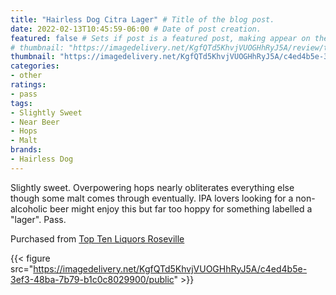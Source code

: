 ```yaml
---
title: "Hairless Dog Citra Lager" # Title of the blog post.
date: 2022-02-13T10:45:59-06:00 # Date of post creation.
featured: false # Sets if post is a featured post, making appear on the home page side bar.
# thumbnail: "https://imagedelivery.net/KgfQTd5KhvjVUOGHhRyJ5A/review/thumbs/hairless-dog-citra-lager.jpg" # Sets thumbnail image appearing inside card on homepage.
thumbnail: "https://imagedelivery.net/KgfQTd5KhvjVUOGHhRyJ5A/c4ed4b5e-3ef3-48ba-7b79-b1c0c8029900/thumb"
categories:
- other
ratings:
- pass
tags:
- Slightly Sweet
- Near Beer
- Hops
- Malt
brands:
- Hairless Dog
---
```


Slightly sweet. Overpowering hops nearly obliterates everything else though some malt comes through eventually. IPA lovers looking for a non-alcoholic beer might enjoy this but far too hoppy for something labelled a "lager". Pass.

Purchased from [Top Ten Liquors Roseville](https://toptenliquors.com)

{{< figure src="https://imagedelivery.net/KgfQTd5KhvjVUOGHhRyJ5A/c4ed4b5e-3ef3-48ba-7b79-b1c0c8029900/public" >}}
